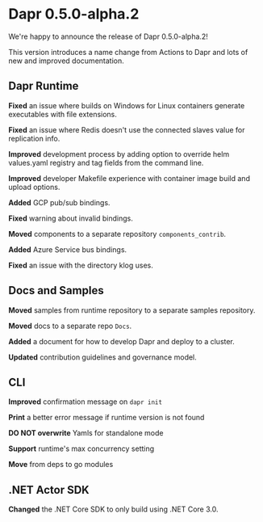 # Dapr 0.5.0-alpha.2

We're happy to announce the release of Dapr 0.5.0-alpha.2!

This version introduces a name change from Actions to Dapr and lots of new and improved documentation.


## Dapr Runtime

**Fixed** an issue where builds on Windows for Linux containers generate executables with file extensions.

**Fixed** an issue where Redis doesn't use the connected slaves value for replication info. 

**Improved** development process by adding option to override helm values.yaml registry and tag fields from the command line.

**Improved** developer Makefile experience with container image build and upload options.

**Added** GCP pub/sub bindings.

**Fixed** warning about invalid bindings.

**Moved** components to a separate repository `components_contrib`.

**Added** Azure Service bus bindings.

**Fixed** an issue with the directory klog uses.


## Docs and Samples

**Moved** samples from runtime repository to a separate samples repository. 

**Moved** docs to a separate repo `Docs`.

**Added** a document for how to develop Dapr and deploy to a cluster.

**Updated** contribution guidelines and governance model.


## CLI

**Improved** confirmation message on `dapr init`

**Print** a better error message if runtime version is not found

**DO NOT overwrite** Yamls for standalone mode

**Support** runtime's max concurrency setting

**Move** from deps to go modules


## .NET Actor SDK

**Changed** the .NET Core SDK to only build using .NET Core 3.0.

